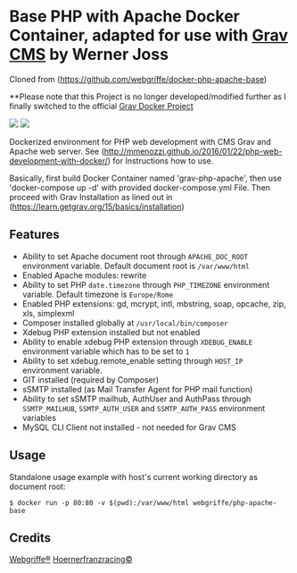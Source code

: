 Base PHP with Apache Docker Container, adapted for use with [Grav CMS](https://learn.getgrav.org) by Werner Joss
=====================================
Cloned from (https://github.com/webgriffe/docker-php-apache-base)

**Please note that this Project is no longer developed/modified further as I finally switched to the official [Grav Docker Project](https://github.com/getgrav/docker-grav)

[![](https://images.microbadger.com/badges/version/webgriffe/php-apache-base.svg)](http://microbadger.com/images/webgriffe/php-apache-base "Get your own version badge on microbadger.com")
[![](https://images.microbadger.com/badges/image/webgriffe/php-apache-base.svg)](http://microbadger.com/images/webgriffe/php-apache-base "Get your own version badge on microbadger.com")

Dockerized environment for PHP web development with CMS Grav and Apache web server.
See (http://mmenozzi.github.io/2016/01/22/php-web-development-with-docker/) for Instructions how to use.

Basically, first build Docker Container named 'grav-php-apache', then use 
'docker-compose up -d' with provided docker-compose.yml File.
Then proceed with Grav Installation as lined out in (https://learn.getgrav.org/15/basics/installation)

Features
--------

* Ability to set Apache document root through `APACHE_DOC_ROOT` environment variable. Default document root is `/var/www/html`
* Enabled Apache modules: rewrite
* Ability to set PHP `date.timezone` through `PHP_TIMEZONE` environment variable. Default timezone is `Europe/Rome`
* Enabled PHP extensions: gd, mcrypt, intl, mbstring, soap, opcache, zip, xls, simplexml
* Composer installed globally at `/usr/local/bin/composer`
* Xdebug PHP extension installed but not enabled
* Ability to enable xdebug PHP extension through `XDEBUG_ENABLE` environment variable which has to be set to `1`
* Ability to set xdebug.remote_enable setting through `HOST_IP` environment variable.
* GIT installed (required by Composer)
* sSMTP installed (as Mail Transfer Agent for PHP mail function)
* Ability to set sSMTP mailhub, AuthUser and AuthPass through `SSMTP_MAILHUB`, `SSMTP_AUTH_USER` and `SSMTP_AUTH_PASS` environment variables
* MySQL CLI Client not installed - not needed for Grav CMS

Usage
-----

Standalone usage example with host's current working directory as document root:

	$ docker run -p 80:80 -v $(pwd):/var/www/html webgriffe/php-apache-base

Credits
-------

[Webgriffe®](http://www.webgriffe.com/)
[Hoernerfranzracing©](https://hoernerfranzracing.de/)




